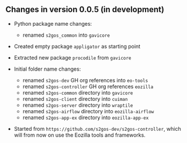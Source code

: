 ## Changes in version 0.0.5 (in development)

- Python package name changes:
    - renamed `s2gos_common` into `gavicore` 
- Created empty package `appligator` as starting point
- Extracted new package `procodile` from `gavicore`
- Initial folder name changes:
    - renamed `s2gos-dev` GH org references into `eo-tools`
    - renamed `s2gos-controller` GH org references `eozilla`
    - renamed `s2gos-common` directory into `gavicore`
    - renamed `s2gos-client` directory into `cuiman`
    - renamed `s2gos-server` directory into `wraptile`
    - renamed `s2gos-airflow` directory into `eozilla-airflow`
    - renamed `s2gos-app-ex` directory into `eozilla-app-ex`
  
- Started from `https://github.com/s2gos-dev/s2gos-controller`, which will 
  from now on use the Eozilla tools and frameworks.

